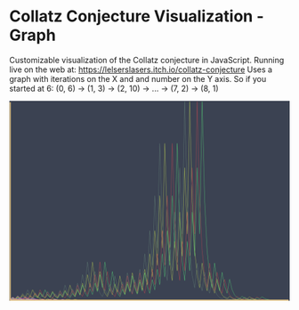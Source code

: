 # Collatz Conjecture Visualization - Graph

​Customizable visualization of the Collatz conjecture in JavaScript.
Running live on the web at: https://lelserslasers.itch.io/collatz-conjecture
Uses a graph with iterations on the X and and number on the Y axis.
So if you started at 6: (0, 6) -> (1, 3) -> (2, 10) -> ... -> (7, 2) -> (8, 1)

![Showcase](./Showcase/Showcase1.PNG)
